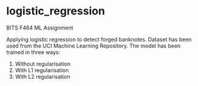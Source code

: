 # logistic_regression

BITS F464 ML Assignment

Applying logistic regression to detect forged banknotes. Dataset has been used from the UCI Machine Learning Repository. The model has been trained in three ways:
1. Without regularisation
2. With L1 regularisation
3. With L2 regularisation

